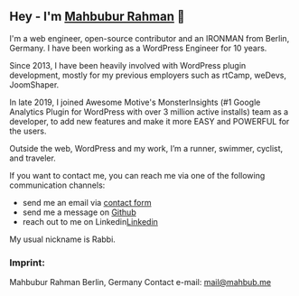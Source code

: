 ## Hey - I'm [Mahbubur Rahman](https://mahbub.me/?utm_source=github&utm_medium=mahbubme) :wave:

I'm a web engineer, open-source contributor and an IRONMAN from Berlin, Germany. I have been working as a WordPress Engineer for 10 years.

Since 2013, I have been heavily involved with WordPress plugin development, mostly for my previous employers such as rtCamp, weDevs, JoomShaper.

In late 2019, I joined Awesome Motive's MonsterInsights (#1 Google Analytics Plugin for WordPress with over 3 million active installs) team as a developer, to add new features and make it more EASY and POWERFUL for the users.

Outside the web, WordPress and my work, I’m a runner, swimmer, cyclist, and traveler.

If you want to contact me, you can reach me via one of the following communication channels:

- send me an email via [contact form](https://mahbub.me/contact/?utm_source=github&utm_medium=mahbubme)
- send me a message on [Github](https://github.com/mahbubme/)
- reach out to me on Linkedin[Linkedin](https://www.linkedin.com/in/mahbubme/)

My usual nickname is Rabbi.

### Imprint:

Mahbubur Rahman
Berlin, Germany
Contact e-mail: mail@mahbub.me
